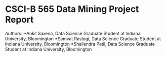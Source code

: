 # CSCI-B 565 Data Mining Project Report
Authors:
*Ankit Saxena, Data Science Graduate Student at Indiana University, Bloomington
*Samvat Rastogi, Data Science Graduate Student at Indiana University, Bloomington
*Shailendra Patil, Data Science Graduate Student at Indiana University, Bloomington
